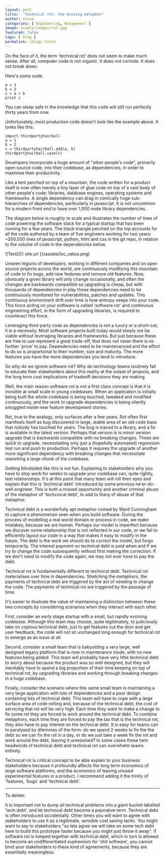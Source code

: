 ```yaml
---
layout: post
title:  "Technical rot: the missing metaphor"
author: steve
categories: [ Engineering, Management ]
image: assets/images/rot.jpg
featured: false
tags: [ blog ]
permalink: /blog/:title
---
```


On the face of it, the term 'technical rot' does not seem to make much sense. After all, computer code is not organic. It does not corrode. It does not break down.

Here's some code.


    a = 1
    b = 2
    c = a + b
    print c

You can sleep safe in the knowledge that this code will still run perfectly thirty years from now. 

Unfortunately, most production code doesn’t look like the example above. It looks like this:

    import thirdpartyhairball
    a = 1
    b = 2
    c = thirdpartyhairball.add(a, b)
    thirdpartyhairball.save(c)

Developers incorporate a huge amount of "other people's code", primarily open source code, into their codebase, as dependencies, in order to maximise their productivity.

Like a tent perched on top of a mountain, the code written for a product itself is now often merely a tiny layer of glue code on top of a vast body of other people's code; libraries, database engines, operating systems and frameworks. A single dependency can drag in comically huge sub-hierarchies of dependencies, particularly in javascript. It is not uncommon for a modern front end to have over 1,000 node library dependencies.

The diagram below is roughly to scale and illustrates the number of lines of code powering the software stack for a typical startup that has been running for a few years. The black triangle perched on the top accounts for all the code authored by a team of five engineers working for two years: ~200,000 lines of javascript, python, html and css in the git repo, in relation to the volume of code in the dependencies below.

![Tent]({{ site.url }}/assets/loc_ratios.png)

Unseen legions of developers, working in different companies and on open source projects across the world, are continuously modifying this mountain of code to fix bugs, add new features and remove old features. Now, obviously a given library will only change occasionally, and often the changes are backwards compatible so upgrading is cheap, but with thousands of dependencies in play these dependencies need to be continuously monitored for vulnerabilities, patches and updates. This continuous environment drift over time is how entropy seeps into your code. This force acting on your software is called 'software rot' and continuous engineering effort, in the form of upgrading libraries, is required to counteract this force.

Leveraging third-party code as dependencies is not a luxury or a short-cut; it is a necessity. Most software projects built today would simply not be viable without leveraging libraries and frameworks. But just because these are free to use represent a great trade-off, that does not mean there is no further 'price' to pay. Dependencies need to be maintenanced and the effort to do so is proportional to their number, size and maturity. The more features you have the more dependencies you tend to introduce.

So why do we ignore software rot? Why do technology teams routinely fail to educate their stakeholders about this reality at the outset of projects, and the long term cost implications of tradeoff decisions they are making.

Well, the main reason  software rot is not a first class concept is that it is invisible at small scale in young codebases. When an application is initially being built the whole codebase is being touched, tweaked and modified continuously, and the work to upgrade dependencies is being silently smuggled inside new feature development stories.

Rot, true to the analogy, only surfaces after a few years. Rot often first manifests itself as bug discovered in large, stable area of an old code base that nobody has touched for years. The bug is traced to a library, and a fix is available in the latest version. Perhaps that version is is minor version upgrade that is backwards compatible with no breaking changes. These are quick to upgrade, necessitating only just a (hopefully automated) regression test run and push to production. Perhaps it requires the upgrade of another more significant dependency with breaking changes that necessitate reworking a large chunk of the codebase.

Getting blindsided like this is not fun. Explaining to stakeholders why you have to stop work for weeks to upgrade your codebase can, quite rightly, test relationships. It's at this point that many team will roll their eyes and explain that this is 'technical debt' introduced by some previous ne'er-do-well engineer. This is both a missed opportunity and another criminal abuse of the metaphor of 'techcnical debt', to add to litany of abuse of that metaphor.

Technical debt is a wonderfully apt metaphor coined by Ward Cunningham to capture a phenomenon seen when you build software. During the process of modelling a real world domain or process in code, we make mistakes, because we are human. Perhaps our model is imperfect because we discover some relationship that is not reflected in our code, or we fail to efficiently layout our code in a way that makes it easy to modify in the future. The debt is the work we should do to correct the model, but forgo temporarily. The interest payment on technical debt is paid when and if we try to change the code subsequently without first making the correction. If we don't need to modify the code again, we may not ever have to pay the debt.

Technical rot is fundamentally different to technical debt. Technical rot materialises over time in dependencies. Stretching the metaphors, the payments of technical debt are triggered by the act of needing to change the code. The payments of technical rot are triggered by the passage of time.

It's easier to illustrate the value of maintaining a distinction between these two concepts by considering scenarios when they interact with each other.

First, consider an early stage startup with a small, but rapidly evolving codebase. Although this team may choose, quite legitimately, to judiciously take on copious technical debt, just to get features out the door and get user feedback, the code will not sit unchanged long enough for technical rot to emerge as an issue at all.

Second, consider a small team that is babysitting a very large, well designed legacy platform that is now in maintenance mode, with no new features being added. This team will probably have very little technical debt to worry about because the product was so well designed, but they will inevitably have to spend a big proportion of their time keeping on top of technical rot, by upgrading libraries and working through breaking changes in a huge codebase.

Finally, consider the scenario where this same small team is maintaining a very large application with lots of dependencies and a poor design containing lots of technical debt. This team will have to cope with a large surface area of code rotting and, because of the technical debt, the cost of servicing that rot will be very high. Each time they want to make a change to fix some rot they are forced to work around the technical debt. To combine metaphors, each time they are forced to pay the tax that is the technical rot, they also have to pay interest on the technical debt. It is easy for teams can to paralysed by dilemmas of the form: do we spend 2 weeks to fix the the debt so we can fix the rot in a day, or do we just take a week fix the rot and work around the debt, leaving it unresolved? In some cases these twin headwinds of technical debt and technical rot can overwhelm teams entirely.

Technical rot is critical concept to be able explain to your business stakeholders because it profoundly affects the long term economics of large software platforms, and the economics of leaving unused experimental features in a product. I recommend adding it the trinity of 'features, 'bugs' and 'technical debt'.


------

To delete:


It is important not to dump all technical problems into a giant bucket labelled 'tech debt', and let technical debt become a pejorative term. Technical debt is often introduced accidentally. Other times you will want to agree with stakeholders to use it as a legitimate, sensible cost saving tactic. You might want to say to stakeholders "so lets agree we will take on some tech debt here to build this prototype faster because you might just throw it away". If software rot is lumped together with technical debt, which in turn is allowed to become an undifferentiated euphemism for 'shit software', you cannot bind your stakeholders to these kind of agreements, because they are essentially meaningless.



